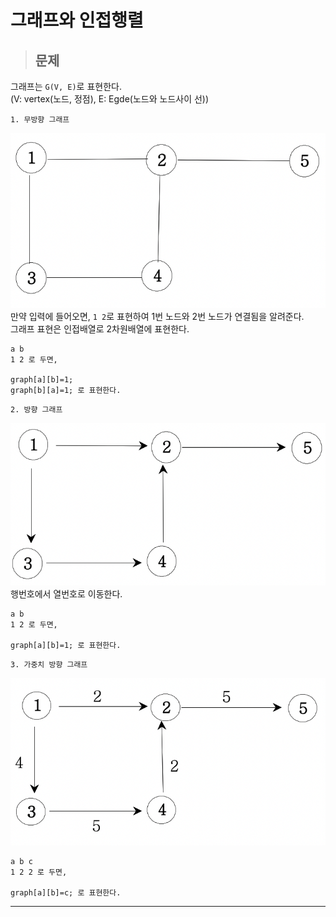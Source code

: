 # 그래프와 인접행렬

> ## 문제

그래프는 `G(V, E)`로 표현한다.<br/>
(V: vertex(노드, 정점), E: Egde(노드와 노드사이 선))

```
1. 무방향 그래프
```
![무방향그래프](../../img/무방향그래프.png)
만약 입력에 들어오면, `1 2`로 표현하여 1번 노드와 2번 노드가 연결됨을 알려준다.<br/>
그래프 표현은 인접배열로 2차원배열에 표현한다.
```
a b
1 2 로 두면,

graph[a][b]=1;
graph[b][a]=1; 로 표현한다.
```

```
2. 방향 그래프
```
![방향그래프](../../img/방향그래프.png)
행번호에서 열번호로 이동한다. 
```
a b
1 2 로 두면,

graph[a][b]=1; 로 표현한다.
```

```
3. 가중치 방향 그래프
```
![가중치방향그래프](../../img/가중치방향그래프.png)
```
a b c
1 2 2 로 두면,

graph[a][b]=c; 로 표현한다.
```
***